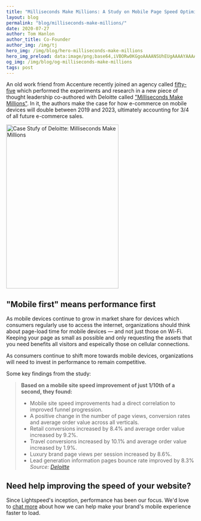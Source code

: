```yaml
---
title: "Milliseconds Make Millions: A Study on Mobile Page Speed Optimization"
layout: blog
permalink: "blog/milliseconds-make-millions/"
date: 2020-07-27
author: Tom Hanlon
author_title: Co-Founder
author_img: /img/tj
hero_img: /img/blog/hero-milliseconds-make-millions
hero_img_preload: data:image/png;base64,iVBORw0KGgoAAAANSUhEUgAAAAYAAAACCAIAAAD0PzoJAAAAJUlEQVR42mOQ08mQMckHkorW1Rqu3UAGAxCL2peJutRBhBStqwGscAmewpAirwAAAABJRU5ErkJggg==
og_img: /img/blog/og-milliseconds-make-millions
tags: post
---
```


An old work friend from Accenture recently joined an agency called [fifty-five](https://www.fifty-five.com/us/ "fifty-five Homepage") which performed the experiments and research in a new piece of thought leadership co-authored with Deloitte called ["Milliseconds Make Millions"](https://www2.deloitte.com/ie/en/pages/consulting/articles/milliseconds-make-millions.html "Deloitte: Milliseconds Make Millions"). In it, the authors make the case for how e-commerce on mobile devices will double between 2019 and 2023, ultimately accounting for 3/4 of all future e-commerce sales. 

<p>
  <a href="https://www2.deloitte.com/ie/en/pages/consulting/articles/milliseconds-make-millions.html">
    <picture>
      <source srcset="/img/blog/post-milliseconds-make-millions-book.webp" type="image/webp">
      <img src="/img/blog/post-milliseconds-make-millions-book.png" alt="Case Stufy of Deloitte: Milliseconds Make Millions" width="300" height="438" class="mx-auto sm:float-right">
    </picture>
  </a>
</p>

## "Mobile first" means performance first
As mobile devices continue to grow in market share for devices which consumers regularly use to access the internet, organizations should think about page-load time for mobile devices &mdash; and not just those on Wi-Fi. Keeping your page as small as possible and only requesting the assets that you need benefits all visitors and espeically those on cellular connections. 

As consumers continue to shift more towards mobile devices, organizations will need to invest in performance to remain competitive. 

Some key findings from the study:

> **Based on a mobile site speed improvement of just 1/10th of a second, they found:** 
> * Mobile site speed improvements had a direct correlation to improved funnel progression.
> * A positive change in the number of page views, conversion rates and average order value across all verticals.
> * Retail conversions increased by 8.4% and average order value increased by 9.2%.
> * Travel conversions increased by 10.1% and average order value increased by 1.9%.
> * Luxury brand page views per session increased by 8.6%.
> * Lead generation information pages bounce rate improved by 8.3%
> <cite>Source: [Deloitte](https://www2.deloitte.com/ie/en/pages/consulting/articles/milliseconds-make-millions.html "Deloitte: Milliseconds Make Millions")</cite>

## Need help improving the speed of your website?

Since Lightspeed's inception, performance has been our focus. We'd love to <a href="/#contact">chat more</a> about how we can help make your brand's mobile experience faster to load. 